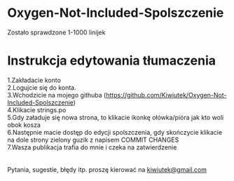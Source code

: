 # Oxygen-Not-Included-Spolszczenie
Zostało sprawdzone 1-1000 linijek

# Instrukcja edytowania tłumaczenia
1.Zakładacie konto<br>
2.Logujcie się do konta.<br>
3.Wchodzicie na mojego githuba (https://github.com/Kiwiutek/Oxygen-Not-Included-Spolszczenie)<br>
4.Klikacie strings.po<br>
5.Gdy załaduje się nowa strona, to klikacie ikonkę ołówka/pióra jak kto woli obok kosza<br>
6.Następnie macie dostęp do edycji spolszczenia, gdy skończycie klikacie na dole strony zielony guzik z napisem COMMIT CHANGES<br>
7.Wasza publikacja trafia do mnie i czeka na zatwierdzenie <br>
<br><br>
Pytania, sugestie, błędy itp. proszę kierować na kiwiutek@gmail.com
